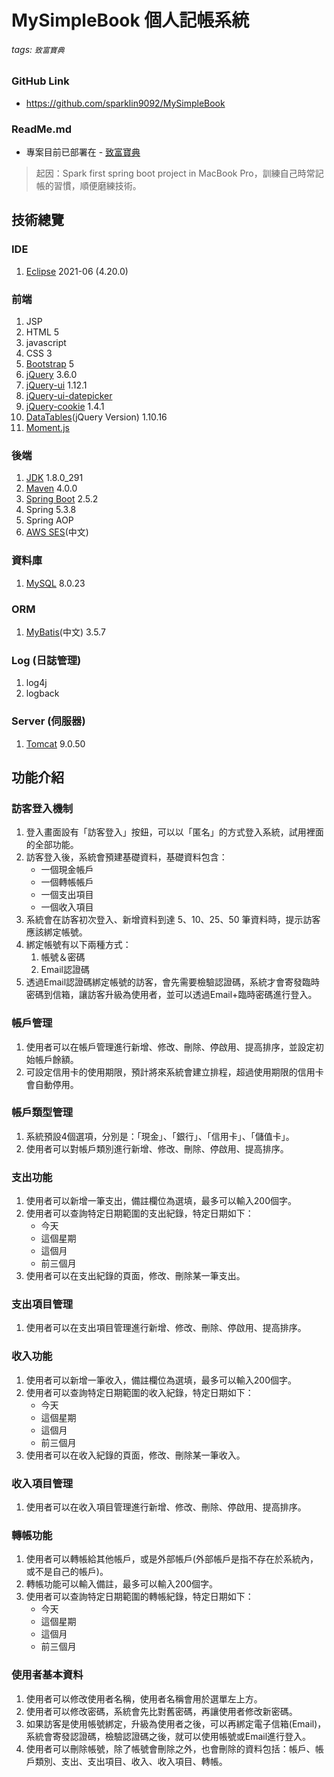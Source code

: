 # MySimpleBook 個人記帳系統

###### tags: `致富寶典`

### GitHub Link
* https://github.com/sparklin9092/MySimpleBook

### ReadMe.md

* 專案目前已部署在 - [致富寶典](https://richnote.net)

> 起因：Spark first spring boot project in MacBook Pro，訓練自己時常記帳的習慣，順便磨練技術。

## 技術總覽

### IDE
1. [Eclipse](https://www.eclipse.org/) 2021-06 (4.20.0)

### 前端
1. JSP
2. HTML 5
3. javascript
4. CSS 3
5. [Bootstrap](https://getbootstrap.com) 5
6. [jQuery](https://jquery.com) 3.6.0
7. [jQuery-ui](https://jqueryui.com) 1.12.1
8. [jQuery-ui-datepicker](https://jqueryui.com/datepicker/)
9. [jQuery-cookie](https://plugins.jquery.com/cookie/) 1.4.1
10. [DataTables](https://datatables.net)(jQuery Version) 1.10.16
11. [Moment.js](https://momentjs.com)

### 後端
1. [JDK](https://www.oracle.com/tw/java/technologies/javase/javase-jdk8-downloads.html) 1.8.0_291
2. [Maven](https://maven.apache.org) 4.0.0
3. [Spring Boot](https://start.spring.io) 2.5.2
4. Spring 5.3.8
5. Spring AOP
6. [AWS SES](https://aws.amazon.com/tw/ses/)(中文)

### 資料庫
1. [MySQL](https://www.mysql.com) 8.0.23

### ORM
1. [MyBatis](https://mybatis.org/mybatis-3/zh/index.html)(中文) 3.5.7

### Log (日誌管理)
1. log4j
2. logback

### Server (伺服器)
1. [Tomcat](https://tomcat.apache.org/tomcat-9.0-doc/) 9.0.50

## 功能介紹
### 訪客登入機制
1. 登入畫面設有「訪客登入」按鈕，可以以「匿名」的方式登入系統，試用裡面的全部功能。
2. 訪客登入後，系統會預建基礎資料，基礎資料包含：
    * 一個現金帳戶
    * 一個轉帳帳戶
    * 一個支出項目
    * 一個收入項目
3. 系統會在訪客初次登入、新增資料到達 5、10、25、50 筆資料時，提示訪客應該綁定帳號。
4. 綁定帳號有以下兩種方式：
    1. 帳號＆密碼
    2. Email認證碼
5. 透過Email認證碼綁定帳號的訪客，會先需要檢驗認證碼，系統才會寄發臨時密碼到信箱，讓訪客升級為使用者，並可以透過Email+臨時密碼進行登入。

### 帳戶管理
1. 使用者可以在帳戶管理進行新增、修改、刪除、停啟用、提高排序，並設定初始帳戶餘額。
2. 可設定信用卡的使用期限，預計將來系統會建立排程，超過使用期限的信用卡會自動停用。

### 帳戶類型管理
1. 系統預設4個選項，分別是：「現金」、「銀行」、「信用卡」、「儲值卡」。
2. 使用者可以對帳戶類別進行新增、修改、刪除、停啟用、提高排序。

### 支出功能
1. 使用者可以新增一筆支出，備註欄位為選填，最多可以輸入200個字。
2. 使用者可以查詢特定日期範圍的支出紀錄，特定日期如下：
    * 今天
    * 這個星期
    * 這個月
    * 前三個月
3. 使用者可以在支出紀錄的頁面，修改、刪除某一筆支出。

### 支出項目管理
1. 使用者可以在支出項目管理進行新增、修改、刪除、停啟用、提高排序。

### 收入功能
1. 使用者可以新增一筆收入，備註欄位為選填，最多可以輸入200個字。
2. 使用者可以查詢特定日期範圍的收入紀錄，特定日期如下：
    * 今天
    * 這個星期
    * 這個月
    * 前三個月
3. 使用者可以在收入紀錄的頁面，修改、刪除某一筆收入。

### 收入項目管理
1. 使用者可以在收入項目管理進行新增、修改、刪除、停啟用、提高排序。

### 轉帳功能
1. 使用者可以轉帳給其他帳戶，或是外部帳戶(外部帳戶是指不存在於系統內，或不是自己的帳戶)。
2. 轉帳功能可以輸入備註，最多可以輸入200個字。
3. 使用者可以查詢特定日期範圍的轉帳紀錄，特定日期如下：
    * 今天
    * 這個星期
    * 這個月
    * 前三個月

### 使用者基本資料
1. 使用者可以修改使用者名稱，使用者名稱會用於選單左上方。
2. 使用者可以修改密碼，系統會先比對舊密碼，再讓使用者修改新密碼。
3. 如果訪客是使用帳號綁定，升級為使用者之後，可以再綁定電子信箱(Email)，系統會寄發認證碼，檢驗認證碼之後，就可以使用帳號或Email進行登入。
4. 使用者可以刪除帳號，除了帳號會刪除之外，也會刪除的資料包括：帳戶、帳戶類別、支出、支出項目、收入、收入項目、轉帳。
